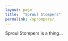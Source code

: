 ```yaml
---
layout: page
title:  "Sproul Stompers"
permalink: /sprompers/
---
```


Sproul Stompers is a thing...
